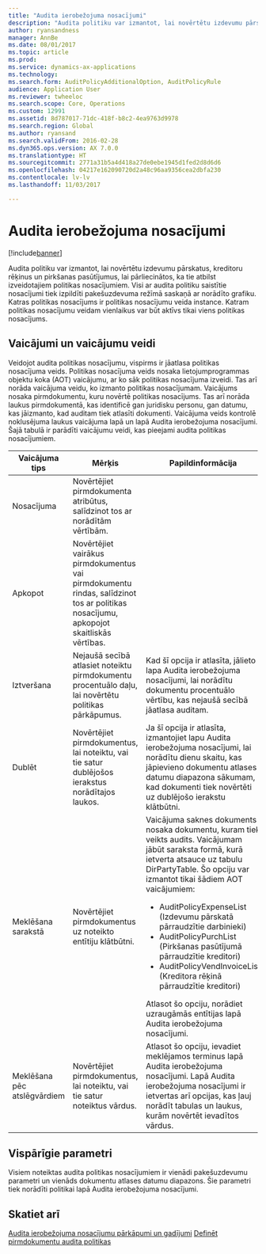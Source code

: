 ```yaml
---
title: "Audita ierobežojuma nosacījumi"
description: "Audita politiku var izmantot, lai novērtētu izdevumu pārskatus, kreditoru rēķinus un pirkšanas pasūtījumus, lai pārliecinātos, ka tie atbilst izveidotajiem politikas nosacījumiem. Visi ar audita politiku saistītie nosacījumi tiek izpildīti pakešuzdevuma režīmā saskaņā ar norādīto grafiku.  Katras politikas nosacījums ir politikas nosacījumu veida instance. Katram politikas nosacījumu veidam vienlaikus var būt aktīvs tikai viens politikas nosacījums."
author: ryansandness
manager: AnnBe
ms.date: 08/01/2017
ms.topic: article
ms.prod: 
ms.service: dynamics-ax-applications
ms.technology: 
ms.search.form: AuditPolicyAdditionalOption, AuditPolicyRule
audience: Application User
ms.reviewer: twheeloc
ms.search.scope: Core, Operations
ms.custom: 12991
ms.assetid: 8d787017-71dc-418f-b8c2-4ea9763d9978
ms.search.region: Global
ms.author: ryansand
ms.search.validFrom: 2016-02-28
ms.dyn365.ops.version: AX 7.0.0
ms.translationtype: HT
ms.sourcegitcommit: 2771a31b5a4d418a27de0ebe1945d1fed2d8d6d6
ms.openlocfilehash: 04217e162090720d2a48c96aa9356cea2dbfa230
ms.contentlocale: lv-lv
ms.lasthandoff: 11/03/2017

---
```


# <a name="audit-policy-rules"></a>Audita ierobežojuma nosacījumi

[!include[banner](../includes/banner.md)]


Audita politiku var izmantot, lai novērtētu izdevumu pārskatus, kreditoru rēķinus un pirkšanas pasūtījumus, lai pārliecinātos, ka tie atbilst izveidotajiem politikas nosacījumiem. Visi ar audita politiku saistītie nosacījumi tiek izpildīti pakešuzdevuma režīmā saskaņā ar norādīto grafiku.  Katras politikas nosacījums ir politikas nosacījumu veida instance. Katram politikas nosacījumu veidam vienlaikus var būt aktīvs tikai viens politikas nosacījums. 

<a name="queries-and-query-types"></a>Vaicājumi un vaicājumu veidi
-----------------------

Veidojot audita politikas nosacījumu, vispirms ir jāatlasa politikas nosacījuma veids. Politikas nosacījuma veids nosaka lietojumprogrammas objektu koka (AOT) vaicājumu, ar ko sāk politikas nosacījuma izveidi. Tas arī norāda vaicājuma veidu, ko izmanto politikas nosacījumam. Vaicājums nosaka pirmdokumentu, kuru novērtē politikas nosacījums. Tas arī norāda laukus pirmdokumentā, kas identificē gan juridisku personu, gan datumu, kas jāizmanto, kad auditam tiek atlasīti dokumenti. Vaicājuma veids kontrolē noklusējuma laukus vaicājuma lapā un lapā Audita ierobežojuma nosacījumi. Šajā tabulā ir parādīti vaicājumu veidi, kas pieejami audita politikas nosacījumiem.

<table>
<colgroup>
<col width="33%" />
<col width="33%" />
<col width="33%" />
</colgroup>
<thead>
<tr class="header">
<th>Vaicājuma tips</th>
<th>Mērķis</th>
<th>Papildinformācija</th>
</tr>
</thead>
<tbody>
<tr class="odd">
<td>Nosacījuma</td>
<td>Novērtējiet pirmdokumenta atribūtus, salīdzinot tos ar norādītām vērtībām.</td>
<td></td>
</tr>
<tr class="even">
<td>Apkopot</td>
<td>Novērtējiet vairākus pirmdokumentus vai pirmdokumentu rindas, salīdzinot tos ar politikas nosacījumu, apkopojot skaitliskās vērtības.</td>
<td></td>
</tr>
<tr class="odd">
<td>Iztveršana</td>
<td>Nejaušā secībā atlasiet noteiktu pirmdokumentu procentuālo daļu, lai novērtētu politikas pārkāpumus.</td>
<td>Kad šī opcija ir atlasīta, jālieto lapa Audita ierobežojuma nosacījumi, lai norādītu dokumentu procentuālo vērtību, kas nejaušā secībā jāatlasa auditam.</td>
</tr>
<tr class="even">
<td>Dublēt</td>
<td>Novērtējiet pirmdokumentus, lai noteiktu, vai tie satur dublējošos ierakstus norādītajos laukos.</td>
<td>Ja šī opcija ir atlasīta, izmantojiet lapu Audita ierobežojuma nosacījumi, lai norādītu dienu skaitu, kas jāpievieno dokumentu atlases datumu diapazona sākumam, kad dokumenti tiek novērtēti uz dublējošo ierakstu klātbūtni.</td>
</tr>
<tr class="odd">
<td>Meklēšana sarakstā</td>
<td>Novērtējiet pirmdokumentus uz noteikto entītiju klātbūtni.</td>
<td>Vaicājuma saknes dokuments nosaka dokumentu, kuram tiek veikts audits. Vaicājumam jābūt saraksta formā, kurā ietverta atsauce uz tabulu DirPartyTable. Šo opciju var izmantot tikai šādiem AOT vaicājumiem:
<ul>
<li><span class="ui">AuditPolicyExpenseList</span> (Izdevumu pārskatā pārraudzītie darbinieki)</li>
<li><span class="ui">AuditPolicyPurchList</span> (Pirkšanas pasūtījumā pārraudzītie kreditori)</li>
<li><span class="ui">AuditPolicyVendInvoiceList</span> (Kreditora rēķinā pārraudzītie kreditori)</li>
</ul>
Atlasot šo opciju, norādiet uzraugāmās entītijas lapā Audita ierobežojuma nosacījumi.</td>
</tr>
<tr class="even">
<td>Meklēšana pēc atslēgvārdiem</td>
<td>Novērtējiet pirmdokumentus, lai noteiktu, vai tie satur noteiktus vārdus.</td>
<td>Atlasot šo opciju, ievadiet meklējamos terminus lapā Audita ierobežojuma nosacījumi. Lapā Audita ierobežojuma nosacījumi ir ietvertas arī opcijas, kas ļauj norādīt tabulas un laukus, kurām novērtēt ievadītos vārdus.</td>
</tr>
</tbody>
</table>

## <a name="common-parameters"></a>Vispārīgie parametri
Visiem noteiktas audita politikas nosacījumiem ir vienādi pakešuzdevumu parametri un vienāds dokumentu atlases datumu diapazons. Šie parametri tiek norādīti politikai lapā Audita ierobežojuma nosacījumi.



<a name="see-also"></a>Skatiet arī
--------

[Audita ierobežojuma nosacījumu pārkāpumi un gadījumi](audit-policy-violations-cases.md)
[Definēt pirmdokumentu audita politikas](tasks/define-audit-policies-source-documents.md)



